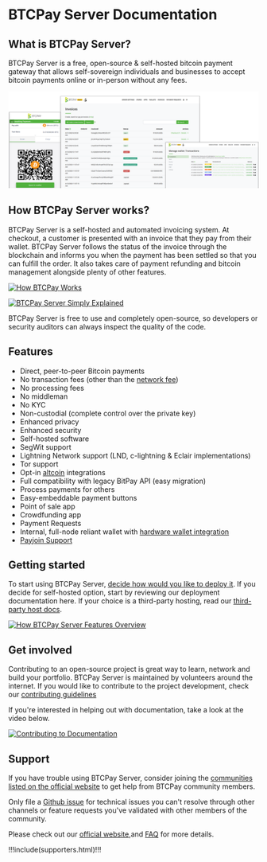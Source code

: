 # BTCPay Server Documentation

## What is BTCPay Server?

BTCPay Server is a free, open-source & self-hosted bitcoin payment gateway that allows self-sovereign individuals and businesses to accept bitcoin payments online or in-person without any fees.

![BTCPay Server](./img/BTCPayServerScreenshot.png "BTCPay Server")

## How BTCPay Server works?

BTCPay Server is a self-hosted and automated invoicing system. At checkout, a customer is presented with an invoice that they pay from their wallet. BTCPay Server follows the status of the invoice through the blockchain and informs you when the payment has been settled so that you can fulfill the order. It also takes care of payment refunding and bitcoin management alongside plenty of other features.

[![How BTCPay Works](https://img.youtube.com/vi/nr0UNbz3AoQ/mqdefault.jpg)](https://www.youtube.com/watch?v=nr0UNbz3AoQ "How BTCPay Server Works")

[![BTCPay Server Simply Explained](https://img.youtube.com/vi/dbX6qWZlxOw/mqdefault.jpg)](https://www.youtube.com/watch?v=dbX6qWZlxOw "BTCPay Server Simply Explained")

BTCPay Server is free to use and completely open-source, so developers or security auditors can always inspect the quality of the code.

## Features

* Direct, peer-to-peer Bitcoin payments
* No transaction fees (other than the [network fee](https://en.bitcoin.it/wiki/Miner_fees))
* No processing fees
* No middleman
* No KYC
* Non-custodial (complete control over the private key)
* Enhanced privacy
* Enhanced security
* Self-hosted software
* SegWit support
* Lightning Network support (LND, c-lightning & Eclair implementations)
* Tor support
* Opt-in [altcoin](./Development/Altcoins.md) integrations
* Full compatibility with legacy BitPay API (easy migration)
* Process payments for others
* Easy-embeddable payment buttons
* Point of sale app
* Crowdfunding app
* Payment Requests
* Internal, full-node reliant wallet with [hardware wallet integration](./HardwareWalletIntegration.md)
* [Payjoin Support](./Payjoin.md)

## Getting started

To start using BTCPay Server, [decide how would you like to deploy it](/Deployment/). If you decide for self-hosted option, start by reviewing our deployment documentation here. If your choice is a third-party hosting, read our [third-party host docs](/Deployment/ThirdPartyHosting.md).

[![How BTCPay Server Features Overview](https://img.youtube.com/vi/R-yaXk4NvEs/mqdefault.jpg)](https://www.youtube.com/watch?v=R-yaXk4NvEs)

## Get involved

Contributing to an open-source project is great way to learn, network and build your portfolio. BTCPay Server is maintained by volunteers around the internet. If you would like to contribute to the project development, check our [contributing guidelines](/Contribute.md)

If you're interested in helping out with documentation, take a look at the video below.

[![Contributing to Documentation](https://img.youtube.com/vi/bSDROcdSSWw/mqdefault.jpg)](https://www.youtube.com/watch?v=bSDROcdSSWw "How BTCPay Server Works")

## Support

If you have trouble using BTCPay Server, consider joining the [communities listed on the official website](https://btcpayserver.org/#communityCTA) to get help from BTCPay community members.

Only file a [Github issue](https://github.com/btcpayserver/btcpayserver/issues) for technical issues you can't resolve through other channels or feature requests you've validated with other members of the community.

Please check out our [official website](https://btcpayserver.org/),and [FAQ](./FAQ/README.md#btcpay-frequently-asked-questions-and-common-issues) for more details.

!!!include(supporters.html)!!!
